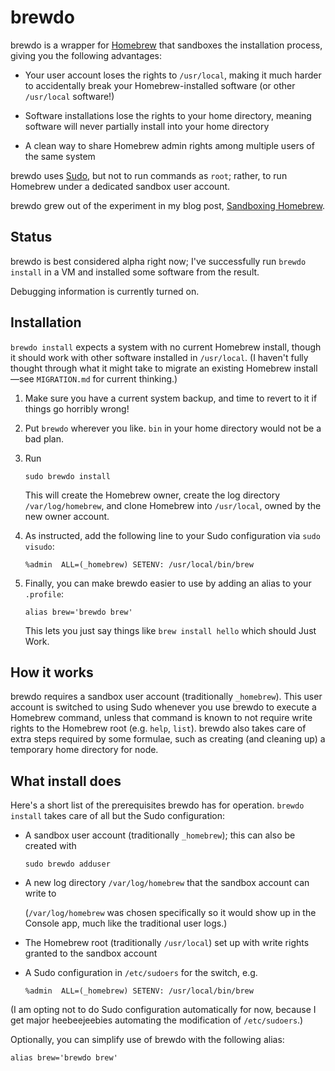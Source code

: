 brewdo
====

brewdo is a wrapper for [Homebrew](http://brew.sh/) that sandboxes the
installation process, giving you the following advantages:

-   Your user account loses the rights to `/usr/local`, making it
    much harder to accidentally break your Homebrew-installed
    software (or other `/usr/local` software!)

-   Software installations lose the rights to your home directory,
    meaning software will never partially install into your home
    directory

-   A clean way to share Homebrew admin rights among multiple users
    of the same system

brewdo uses [Sudo](http://www.sudo.ws/), but not to run commands
as `root`; rather, to run Homebrew under a dedicated sandbox user
account.

brewdo grew out of the experiment in my blog post, [Sandboxing
Homebrew](https://www.zigg.com/2014/sandboxing-homebrew.html).

Status
----

brewdo is best considered alpha right now; I've successfully run
`brewdo install` in a VM and installed some software from the result.

Debugging information is currently turned on.

Installation
----

`brewdo install` expects a system with no current Homebrew install,
though it should work with other software installed in `/usr/local`.
(I haven't fully thought through what it might take to migrate an
existing Homebrew install—see `MIGRATION.md` for current thinking.)

1.  Make sure you have a current system backup, and time to revert to
    it if things go horribly wrong!

2.  Put `brewdo` wherever you like.  `bin` in your home directory
    would not be a bad plan.

3.  Run

        sudo brewdo install

    This will create the Homebrew owner, create the log directory
    `/var/log/homebrew`, and clone Homebrew into `/usr/local`, owned
    by the new owner account.

4.  As instructed, add the following line to your Sudo configuration
    via `sudo visudo`:

        %admin  ALL=(_homebrew) SETENV: /usr/local/bin/brew

5.  Finally, you can make brewdo easier to use by adding an alias to
    your `.profile`:

        alias brew='brewdo brew'

    This lets you just say things like `brew install hello` which
    should Just Work.

How it works
----

brewdo requires a sandbox user account (traditionally `_homebrew`).
This user account is switched to using Sudo whenever you use brewdo
to execute a Homebrew command, unless that command is known to not
require write rights to the Homebrew root (e.g. `help`, `list`).
brewdo also takes care of extra steps required by some formulae,
such as creating (and cleaning up) a temporary home directory for
node.

What install does
----

Here's a short list of the prerequisites brewdo has for operation.
`brewdo install` takes care of all but the Sudo configuration:

-   A sandbox user account (traditionally `_homebrew`); this can
    also be created with

        sudo brewdo adduser

-   A new log directory `/var/log/homebrew` that the sandbox account
    can write to

    (`/var/log/homebrew` was chosen specifically so it would show
    up in the Console app, much like the traditional user logs.)

-   The Homebrew root (traditionally `/usr/local`) set up with write
    rights granted to the sandbox account

-   A Sudo configuration in `/etc/sudoers` for the switch, e.g.

        %admin  ALL=(_homebrew) SETENV: /usr/local/bin/brew

(I am opting not to do Sudo configuration automatically for now,
because I get major heebeejeebies automating the modification of
`/etc/sudoers`.)

Optionally, you can simplify use of brewdo with the following alias:

    alias brew='brewdo brew'

